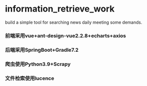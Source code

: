# information_retrieve_work
build a simple tool for searching news daily meeting some demands.

### 前端采用vue+ant-design-vue2.2.8+echarts+axios

### 后端采用SpringBoot+Gradle7.2

### 爬虫使用Python3.9+Scrapy

### 文件检索使用lucence
